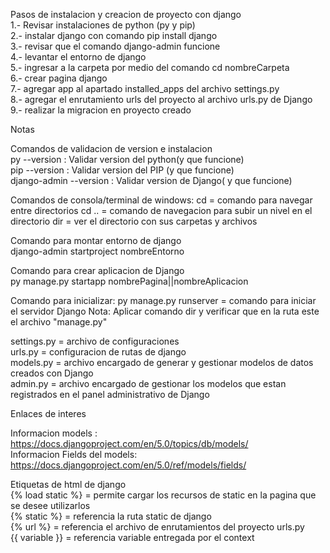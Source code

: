 Pasos de instalacion y creacion de proyecto con django <br>
1.- Revisar instalaciones de python (py y pip) <br>
2.- instalar django con comando pip install django <br>
3.- revisar que el comando django-admin funcione <br>
4.- levantar el entorno de django <br>
5.- ingresar a la carpeta por medio del comando cd nombreCarpeta <br>
6.- crear pagina django <br>
7.- agregar app al apartado installed_apps del archivo settings.py <br>
8.- agregar el enrutamiento urls del proyecto al archivo urls.py de Django <br>
9.- realizar la migracion en proyecto creado <br>

Notas

Comandos de validacion de version e instalacion <br>
py --version : Validar version del python(y que funcione) <br>
pip --version : Validar version del PIP (y que funcione) <br>
django-admin --version : Validar version de Django( y que funcione)<br>

Comandos de consola/terminal de windows:
cd = comando para navegar entre directorios
cd .. = comando de navegacion para subir un nivel en el directorio
dir = ver el directorio con sus carpetas y archivos

Comando para montar entorno de django <br>
django-admin startproject nombreEntorno

Comando para crear aplicacion de Django <br>
py manage.py startapp nombrePagina||nombreAplicacion

Comando para inicializar:
py manage.py runserver = comando para iniciar el servidor Django
Nota: Aplicar comando dir y verificar que en la ruta este el archivo "manage.py"

settings.py = archivo de configuraciones <br>
urls.py = configuracion de rutas de django <br>
models.py = archivo encargado de generar y gestionar modelos de datos creados con Django <br>
admin.py = archivo encargado de gestionar los modelos que estan registrados en el panel administrativo de Django

Enlaces de interes <br>

Informacion models : https://docs.djangoproject.com/en/5.0/topics/db/models/ <br>
Informacion Fields del models: https://docs.djangoproject.com/en/5.0/ref/models/fields/ <br>

Etiquetas de html de django <br>
{% load static %} = permite cargar los recursos de static en la pagina que  
 se desee utilizarlos <br>
{% static %} = referencia la ruta static de django <br>
{% url %} = referencia el archivo de enrutamientos del proyecto urls.py <br>
{{ variable }} = referencia variable entregada por el context <br>
